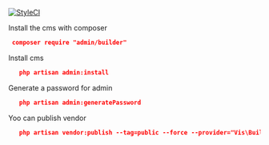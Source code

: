 [![StyleCI](https://styleci.io/repos/55775729/shield?branch=master)](https://styleci.io/repos/55775729)

Install the cms with composer
```json
 composer require "admin/builder"
```

Install cms
```json
   php artisan admin:install
```

Generate a password for admin
```json
   php artisan admin:generatePassword
```

Yoo can publish vendor
```json   
   php artisan vendor:publish --tag=public --force --provider="Vis\Builder\BuilderServiceProvider"
```



